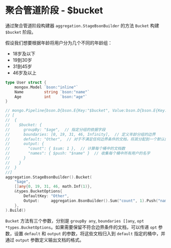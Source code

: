 # 聚合管道阶段 - $bucket
通过聚合管道阶段构建器 `aggregation.StageBsonBuilder` 的方法 `Bucket` 构建 `$bucket` 阶段。

假设我们想要根据年龄将用户分为几个不同的年龄组：
- 18岁及以下
- 19到30岁
- 31到45岁
- 46岁及以上

```go
type User struct {
	mongox.Model `bson:"inline"`
	Name         string `bson:"name"`
	Age          int    `bson:"age"`
}

// mongo.Pipeline{bson.D{bson.E{Key:"$bucket", Value:bson.D{bson.E{Key:"groupBy", Value:"$age"}, bson.E{Key:"boundaries", Value:[]interface {}{0, 19, 31, 46, +Inf}}, bson.E{Key:"default", Value:"Other"}, bson.E{Key:"output", Value:bson.D{bson.E{Key:"count", Value:bson.D{bson.E{Key:"$sum", Value:1}}}, bson.E{Key:"names", Value:bson.D{bson.E{Key:"$push", Value:"$name"}}}}}}}}}
// [
//  {
//    $bucket: {
//      groupBy: "$age",  // 指定分组的依据字段
//      boundaries: [0, 19, 31, 46, Infinity],  // 定义年龄分组的边界
//      default: "Other",  // 对于不满足任何边界条件的文档，将其分配到一个默认的桶
//      output: {
//        "count": { $sum: 1 },  // 计算每个桶中的文档数
//        "names": { $push: "$name" }  // 收集每个桶中所有用户的名字
//      }
//    }
//  }
//]
aggregation.StageBsonBuilder().Bucket(
    "$age",
    []any{0, 19, 31, 46, math.Inf(1)},
    &types.BucketOptions{
        DefaultKey: "Other",
        Output:     aggregation.BsonBuilder().Sum("count", 1).Push("names", "$name").Build(),
    },
).Build()
```

`Bucket` 方法有三个参数，分别是 `groupBy any`, `boundaries []any`, `opt *types.BucketOptions`。如果需要保留不符合边界条件的文档，可以传递 `opt` 参数，设置 `default` 和 `output` 的参数，将这些文档归入到 `default` 指定的桶中，并通过 `output` 参数定义输出文档的格式。